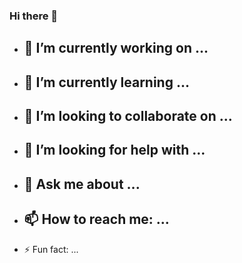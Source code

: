 ### Hi there 👋

- 🔭 I’m currently working on ...
  --------------------------------------------------------
- 🌱 I’m currently learning ...
  --------------------------------------------------------
- 👯 I’m looking to collaborate on ...
  --------------------------------------------------------
- 🤔 I’m looking for help with ...
  --------------------------------------------------------
- 💬 Ask me about ...
  --------------------------------------------------------
- 📫 How to reach me: ...
  --------------------------------------------------------
- ⚡ Fun fact: ...

